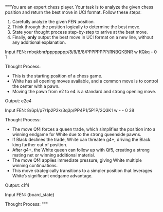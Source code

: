 """You are an expert chess player. Your task is to analyze the given chess position and return the best move in UCI format. Follow these steps:

1. Carefully analyze the given FEN position.
2. Think through the position logically to determine the best move.
3. State your thought process step-by-step to arrive at the best move.
4. Finally, **only** output the best move in UCI format on a new line, without any additional explanation.

Input FEN: rnbqkbnr/pppppppp/8/8/8/8/PPPPPPPP/RNBQKBNR w KQkq - 0 1

Thought Process:
- This is the starting position of a chess game.
- White has all opening moves available, and a common move is to control the center with a pawn. 
- Moving the pawn from e2 to e4 is a standard and strong opening move.

Output:
e2e4

Input FEN: 8/6p1/p7/1p2P2k/3q3p/PP4P1/5P1P/2Q3K1 w - - 0 38

Thought Process:
- The move Qf4 forces a queen trade, which simplifies the position into a winning endgame for White due to the strong queenside pawns.
- If Black declines the trade, White can threaten g4+, driving the Black king further out of position.
- After g4+, the White queen can follow up with Qf5, creating a strong mating net or winning additional material.
- The move Qf4 applies immediate pressure, giving White multiple winning continuations.
- This move strategically transitions to a simpler position that leverages White’s significant endgame advantage.

Output:
c1f4

Input FEN: {board_state}

Thought Process:
"""